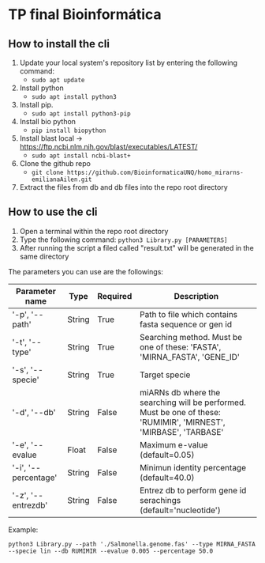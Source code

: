 # TP final Bioinformática

## How to install the cli

1. Update your local system's repository list by entering the following command:
   - `sudo apt update`
2. Install python
   - `sudo apt install python3`
3. Install pip.
   - `sudo apt install python3-pip`
4. Install bio python
   - `pip install biopython`
5. Install blast local -> https://ftp.ncbi.nlm.nih.gov/blast/executables/LATEST/
   - `sudo apt install ncbi-blast+`
6. Clone the github repo
   - `git clone https://github.com/BioinformaticaUNQ/homo_mirarns-emilianaAilen.git`
7. Extract the files from db and db files into the repo root directory

## How to use the cli

1. Open a terminal within the repo root directory
2. Type the following command: `python3 Library.py [PARAMETERS]`
3. After running the script a filed called "result.txt" will be generated in the same directory

The parameters you can use are the followings:

| Parameter name   | Type | Required | Description |
|---|---|---|---|
|'-p', '--path'| String | True | Path to file which contains fasta sequence or gen id|
|'-t', '--type'| String | True | Searching method. Must be one of these: 'FASTA', 'MIRNA_FASTA', 'GENE_ID'|
|'-s', '--specie'| String | True | Target specie |
|'-d', '--db'| String | False | miARNs db where the searching will be performed. Must be one  of these: 'RUMIMIR', 'MIRNEST', 'MIRBASE', 'TARBASE' |
|'-e', '--evalue| Float | False | Maximum e-value (default=0.05)|
|'-i', '--percentage' | String | False | Minimun identity percentage (default=40.0)|
|'-z', '--entrezdb'| String | False | Entrez db to perform gene id serachings (default='nucleotide')|

Example:

`python3 Library.py --path './Salmonella.genome.fas' --type MIRNA_FASTA --specie lin --db RUMIMIR --evalue 0.005 --percentage 50.0`
